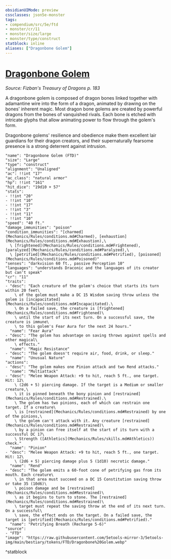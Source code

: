 ```yaml
---
obsidianUIMode: preview
cssclasses: json5e-monster
tags:
- compendium/src/5e/ftd
- monster/cr/11
- monster/size/large
- monster/type/construct
statblock: inline
aliases: ["Dragonbone Golem"]
---
```

# [Dragonbone Golem](Mechanics\bestiary\construct/dragonbone-golem-ftd.md)
*Source: Fizban's Treasury of Dragons p. 183*  

A dragonbone golem is composed of dragon bones linked together with adamantine wire into the form of a dragon, animated by drawing on the bones' inherent magic. Most dragon bone golems are created by powerful dragons from the bones of vanquished rivals. Each bone is etched with intricate glyphs that allow animating power to flow through the golem's form.

Dragonbone golems' resilience and obedience make them excellent lair guardians for their dragon creators, and their supernaturally fearsome presence is a strong deterrent against intrusion.

```statblock
"name": "Dragonbone Golem (FTD)"
"size": "Large"
"type": "construct"
"alignment": "Unaligned"
"ac": !!int "17"
"ac_class": "natural armor"
"hp": !!int "161"
"hit_dice": "19d10 + 57"
"stats":
- !!int "20"
- !!int "10"
- !!int "17"
- !!int "3"
- !!int "11"
- !!int "10"
"speed": "40 ft."
"damage_immunities": "poison"
"condition_immunities": "[charmed](Mechanics/Rules/conditions.md#Charmed), [exhaustion](Mechanics/Rules/conditions.md#Exhaustion),\
  \ [frightened](Mechanics/Rules/conditions.md#Frightened), [paralyzed](Mechanics/Rules/conditions.md#Paralyzed),\
  \ [petrified](Mechanics/Rules/conditions.md#Petrified), [poisoned](Mechanics/Rules/conditions.md#Poisoned)"
"senses": "darkvision 60 ft., passive Perception 10"
"languages": "understands Draconic and the languages of its creator but can't speak"
"cr": "11"
"traits":
- "desc": "Each creature of the golem's choice that starts its turn within 20 feet\
    \ of the golem must make a DC 15 Wisdom saving throw unless the golem is [incapacitated](Mechanics/Rules/conditions.md#Incapacitated).\
    \ On a failed save, the creature is [frightened](Mechanics/Rules/conditions.md#Frightened)\
    \ until the start of its next turn. On a successful save, the creature is immune\
    \ to this golem's Fear Aura for the next 24 hours."
  "name": "Fear Aura"
- "desc": "The golem has advantage on saving throws against spells and other magical\
    \ effects."
  "name": "Magic Resistance"
- "desc": "The golem doesn't require air, food, drink, or sleep."
  "name": "Unusual Nature"
"actions":
- "desc": "The golem makes one Pinion attack and two Rend attacks."
  "name": "Multiattack"
- "desc": "Melee Weapon Attack: +9 to hit, reach 5 ft., one target. Hit: 12\
    \ (2d6 + 5) piercing damage. If the target is a Medium or smaller creature,\
    \ it is pinned beneath the bony pinion and [restrained](Mechanics/Rules/conditions.md#Restrained).\
    \ The golem has two pinions, each of which can restrain one target. If a creature\
    \ is [restrained](Mechanics/Rules/conditions.md#Restrained) by one of the pinions,\
    \ the golem can't attack with it. Any creature [restrained](Mechanics/Rules/conditions.md#Restrained)\
    \ by a pinion can free itself at the start of its turn with a successful DC 17\
    \ Strength ([Athletics](Mechanics/Rules/skills.md#Athletics)) check."
  "name": "Pinion"
- "desc": "Melee Weapon Attack: +9 to hit, reach 5 ft., one target. Hit: 12\
    \ (2d6 + 5) piercing damage plus 5 (1d10) necrotic damage."
  "name": "Rend"
- "desc": "The golem emits a 60-foot cone of petrifying gas from its mouth. Each creature\
    \ in that area must succeed on a DC 15 Constitution saving throw or take 35 (10d6)\
    \ poison damage and be [restrained](Mechanics/Rules/conditions.md#Restrained)\
    \ as it begins to turn to stone. The [restrained](Mechanics/Rules/conditions.md#Restrained)\
    \ target must repeat the saving throw at the end of its next turn. On a successful\
    \ save, the effect ends on the target. On a failed save, the target is [petrified](Mechanics/Rules/conditions.md#Petrified)."
  "name": "Petrifying Breath (Recharge 5-6)"
"source":
- "FTD"
"image": "https://raw.githubusercontent.com/5etools-mirror-3/5etools-img/main/bestiary/tokens/FTD/Dragonbone%20Golem.webp"
```
^statblock